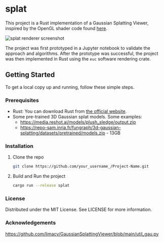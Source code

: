 # splat

This project is a Rust implementation of a Gaussian Splatting Viewer, inspired by the OpenGL shader code found [here](https://github.com/limacv/GaussianSplattingViewer).


![splat renderer screenshot](/notes/screenshot.png)


The project was first prototyped in a Jupyter notebook to validate the approach and algorithms. After the prototype was successful, the project was then implemented in Rust using the `euc` software rendering crate.

## Getting Started

To get a local copy up and running, follow these simple steps.

### Prerequisites

- Rust: You can download Rust from [the official website](https://www.rust-lang.org/tools/install).
- Some pre-trained 3D Gaussian splat models. Some examples:
    - https://media.reshot.ai/models/plush_sledge/output.zip
    - https://repo-sam.inria.fr/fungraph/3d-gaussian-splatting/datasets/pretrained/models.zip  - 13GB

### Installation

1. Clone the repo
   ```sh
   git clone https://github.com/your_username_/Project-Name.git
   ```
2. Build and Run the project
    ```sh
    cargo run --release splat
    ```

### License
Distributed under the MIT License. See LICENSE for more information.

### Acknowledgements
https://github.com/limacv/GaussianSplattingViewer/blob/main/util_gau.py